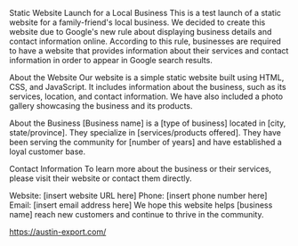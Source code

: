Static Website Launch for a Local Business
This is a test launch of a static website for a family-friend's local business. We decided to create this website due to Google's new rule about displaying business details and contact information online. According to this rule, businesses are required to have a website that provides information about their services and contact information in order to appear in Google search results.

About the Website
Our website is a simple static website built using HTML, CSS, and JavaScript. It includes information about the business, such as its services, location, and contact information. We have also included a photo gallery showcasing the business and its products.

About the Business
[Business name] is a [type of business] located in [city, state/province]. They specialize in [services/products offered]. They have been serving the community for [number of years] and have established a loyal customer base.

Contact Information
To learn more about the business or their services, please visit their website or contact them directly.

Website: [insert website URL here]
Phone: [insert phone number here]
Email: [insert email address here]
We hope this website helps [business name] reach new customers and continue to thrive in the community.  

https://austin-export.com/
